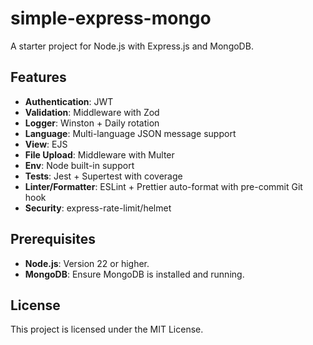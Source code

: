 # simple-express-mongo

A starter project for Node.js with Express.js and MongoDB.

## Features
- **Authentication**: JWT
- **Validation**: Middleware with Zod
- **Logger**: Winston + Daily rotation
- **Language**: Multi-language JSON message support
- **View**: EJS
- **File Upload**: Middleware with Multer
- **Env**: Node built-in support
- **Tests**: Jest + Supertest with coverage
- **Linter/Formatter**: ESLint + Prettier auto-format with pre-commit Git hook
- **Security**: express-rate-limit/helmet

## Prerequisites
- **Node.js**: Version 22 or higher.
- **MongoDB**: Ensure MongoDB is installed and running.

## License
This project is licensed under the MIT License.
